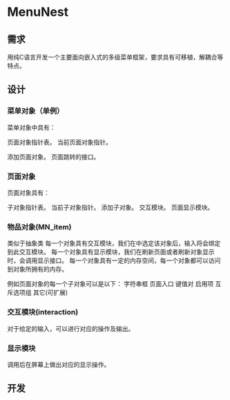 # MenuNest

## 需求

用纯C语言开发一个主要面向嵌入式的多级菜单框架，要求具有可移植，解耦合等特点。

## 设计

### 菜单对象（单例）
菜单对象中具有：

页面对象指针表。
当前页面对象指针。

添加页面对象。
页面跳转的接口。

### 页面对象
页面对象具有：

子对象指针表。
当前子对象指针。
添加子对象。
交互模块。
页面显示模块。

### 物品对象(MN_item)
类似于抽象类
每一个对象具有交互模块，我们在中选定该对象后，输入将会绑定到此交互模块。
每一个对象具有显示模块，我们在刷新页面或者刷新对象显示时，会调用显示接口。
每一个对象具有一定的内存空间，每一个对象都可以访问到对象所拥有的内存。

例如页面对象的每一个子对象可以是以下：
字符串框
页面入口
键值对
启用项
互斥选项组
其它(可扩展)

### 交互模块(interaction)
对于给定的输入，可以进行对应的操作及输出。

### 显示模块
调用后在屏幕上做出对应的显示操作。

## 开发
